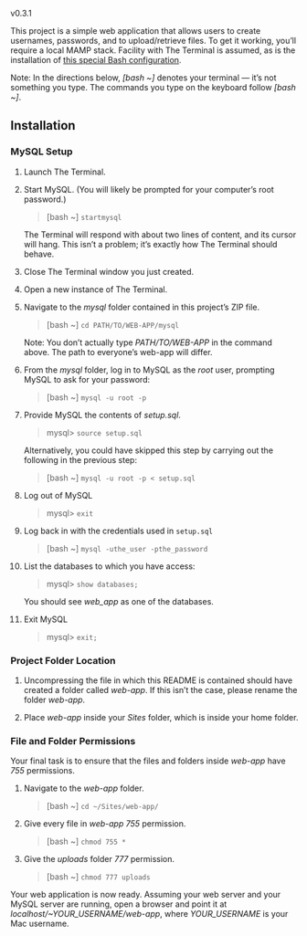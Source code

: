 v0.3.1

This project is a simple web application that allows users to create usernames, passwords, and to upload/retrieve files. To get it working, you’ll require a local MAMP stack. Facility with The Terminal is assumed, as is the installation of [this special Bash configuration](http://roy.vanegas.org/teaching/at_the_new_school/web_advanced/code/bash_environment.tar).

Note: In the directions below, *[bash ~]* denotes your terminal — it’s not something you type. The commands you type on the keyboard follow *[bash ~]*.

## Installation
### MySQL Setup

1. Launch The Terminal.
2. Start MySQL. (You will likely be prompted for your computer’s root password.)

    > [bash ~] `startmysql`

    The Terminal will respond with about two lines of content, and its cursor will hang. This isn’t a problem; it’s exactly how The Terminal should behave.

3. Close The Terminal window you just created.

4. Open a new instance of The Terminal.

5. Navigate to the *mysql* folder contained in this project’s ZIP file.

    > [bash ~] `cd PATH/TO/WEB-APP/mysql`

    Note: You don’t actually type *PATH/TO/WEB-APP* in the command above. The path to everyone’s web-app will differ.

6. From the *mysql* folder, log in to MySQL as the *root* user, prompting MySQL to ask for your password:

    > [bash ~] `mysql -u root -p`

7. Provide MySQL the contents of *setup.sql*.

    > mysql> `source setup.sql`

    Alternatively, you could have skipped this step by carrying out the following in the previous step:

    > [bash ~] `mysql -u root -p < setup.sql`

8. Log out of MySQL

    > mysql> `exit`

9. Log back in with the credentials used in `setup.sql`

    > [bash ~] `mysql -uthe_user -pthe_password`

10. List the databases to which you have access:

    > mysql> `show databases;`

    You should see *web_app* as one of the databases.

11. Exit MySQL

    > mysql> `exit;`

### Project Folder Location
1. Uncompressing the file in which this README is contained should have created a folder called *web-app*. If this isn’t the case, please rename the folder *web-app*.

2. Place *web-app* inside your *Sites* folder, which is inside your home folder.

### File and Folder Permissions
Your final task is to ensure that the files and folders inside *web-app* have *755* permissions.

1. Navigate to the *web-app* folder.

    > [bash ~] `cd ~/Sites/web-app/`

2. Give every file in *web-app* *755* permission.

    > [bash ~] `chmod 755 *`

3. Give the *uploads* folder *777* permission.

    > [bash ~] `chmod 777 uploads`

Your web application is now ready. Assuming your web server and your MySQL server are running, open a browser and point it at *localhost/~YOUR_USERNAME/web-app*, where *YOUR_USERNAME* is your Mac username.
